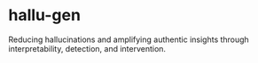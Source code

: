 # hallu-gen
Reducing hallucinations and amplifying authentic insights through interpretability, detection, and intervention.
